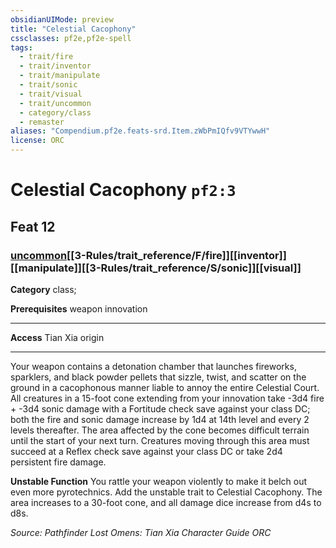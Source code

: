 ```yaml
---
obsidianUIMode: preview
title: "Celestial Cacophony"
cssclasses: pf2e,pf2e-spell
tags:
  - trait/fire
  - trait/inventor
  - trait/manipulate
  - trait/sonic
  - trait/visual
  - trait/uncommon
  - category/class
  - remaster
aliases: "Compendium.pf2e.feats-srd.Item.zWbPmIQfv9VTYwwH"
license: ORC
---
```

# Celestial Cacophony `pf2:3`
## Feat 12
### [uncommon](uncommon "Uncommon Rarity Trait")[[3-Rules/trait_reference/F/fire]][[inventor]][[manipulate]][[3-Rules/trait_reference/S/sonic]][[visual]]

**Category** class; 



**Prerequisites** weapon innovation
* * *
**Access** Tian Xia origin

* * *

Your weapon contains a detonation chamber that launches fireworks, sparklers, and black powder pellets that sizzle, twist, and scatter on the ground in a cacophonous manner liable to annoy the entire Celestial Court. All creatures in a 15-foot cone extending from your innovation take -3d4 fire + -3d4 sonic damage with a Fortitude check save against your class DC; both the fire and sonic damage increase by 1d4 at 14th level and every 2 levels thereafter. The area affected by the cone becomes difficult terrain until the start of your next turn. Creatures moving through this area must succeed at a Reflex check save against your class DC or take 2d4 persistent fire damage.

**Unstable Function** You rattle your weapon violently to make it belch out even more pyrotechnics. Add the unstable trait to Celestial Cacophony. The area increases to a 30-foot cone, and all damage dice increase from d4s to d8s.

*Source: Pathfinder Lost Omens: Tian Xia Character Guide*
*ORC*